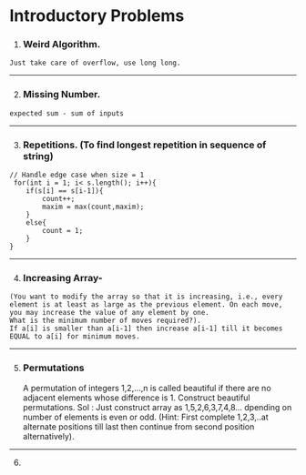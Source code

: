   # Introductory Problems

  1. ### Weird Algorithm.
    Just take care of overflow, use long long.
  ---
  2. ### Missing Number.
    expected sum - sum of inputs
---
  3. ### Repetitions. (To find longest repetition in sequence of string)
    // Handle edge case when size = 1
     for(int i = 1; i< s.length(); i++){
        if(s[i] == s[i-1]){
            count++;
            maxim = max(count,maxim);
        }
        else{
            count = 1;
        }
    }
---
  4. ### Increasing Array-
    (You want to modify the array so that it is increasing, i.e., every element is at least as large as the previous element. On each move, you may increase the value of any element by one. 
    What is the minimum number of moves required?).
    If a[i] is smaller than a[i-1] then increase a[i-1] till it becomes EQUAL to a[i] for minimum moves.

---
  5. ### Permutations
     A permutation of integers 1,2,...,n is called beautiful if there are no adjacent elements whose difference is 1. Construct beautiful permutations.
     Sol : Just construct array as 1,5,2,6,3,7,4,8... dpending on number of elements is even or odd. (Hint: First complete 1,2,3,..at alternate positions till last
     then continue from second position alternatively).
---
  6. 


